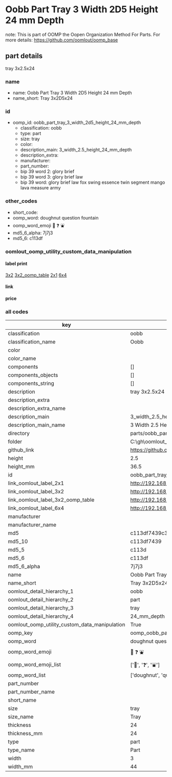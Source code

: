 # Oobb Part Tray 3 Width 2D5 Height 24 mm Depth  

note: This is part of OOMP the Oopen Organization Method For Parts. For more details: https://github.com/oomlout/oomp_base

##  part details
  



tray 3x2.5x24



### name
* name: Oobb Part Tray 3 Width 2D5 Height 24 mm Depth
* name_short: Tray 3x2D5x24 
### id
* oomp_id: oobb_part_tray_3_width_2d5_height_24_mm_depth
  * classification: oobb
  * type: part
  * size: tray
  * color: 
  * description_main: 3_width_2.5_height_24_mm_depth
  * description_extra: 
  * manufacturer: 
  * part_number: 
  * bip 39 word 2: glory brief
  * bip 39 word 3: glory brief law
  * bip 39 word: glory brief law fox swing essence twin segment mango lava measure army

### other_codes
* short_code: 
* oomp_word: doughnut question fountain
* oomp_word_emoji :doughnut: :question: :fountain:
* md5_6_alpha: 7j7j3
* md5_6: c113df






### oomlout_oomp_utility_custom_data_manipulation
#### label print
[3x2](http://192.168.1.245:1112/?label=oomp%207j7j3)
[3x2_oomp_table](http://192.168.1.108:1112/?label=oomp%207j7j3)
[2x1](http://192.168.1.242:1112/?label=oomp%207j7j3)
[6x4](http://192.168.1.55:1112/?label=oomp%207j7j3)    

#### link

                              

#### price







### all codes 
| key | value |  
| --- | --- |  
| classification | oobb |  
| classification_name | Oobb |  
| color |  |  
| color_name |  |  
| components | [] |  
| components_objects | [] |  
| components_string | [] |  
| description | tray 3x2.5x24 |  
| description_extra |  |  
| description_extra_name |  |  
| description_main | 3_width_2.5_height_24_mm_depth |  
| description_main_name | 3 Width 2.5 Height 24 mm Depth |  
| directory | parts/oobb_part_tray_3_width_2d5_height_24_mm_depth |  
| folder | C:\gh\oomlout_oobb_version_4_generated_parts\parts\oobb_part_tray_3_width_2d5_height_24_mm_depth |  
| github_link | https://github.com/oomlout/oomlout_oomp_part_src/tree/main/parts/oobb_part_tray_3_width_2d5_height_24_mm_depth |  
| height | 2.5 |  
| height_mm | 36.5 |  
| id | oobb_part_tray_3_width_2d5_height_24_mm_depth |  
| link_oomlout_label_2x1 | http://192.168.1.242:1112/?label=oomp%207j7j3 |  
| link_oomlout_label_3x2 | http://192.168.1.245:1112/?label=oomp%207j7j3 |  
| link_oomlout_label_3x2_oomp_table | http://192.168.1.108:1112/?label=oomp%207j7j3 |  
| link_oomlout_label_6x4 | http://192.168.1.55:1112/?label=oomp%207j7j3 |  
| manufacturer |  |  
| manufacturer_name |  |  
| md5 | c113df7439c33d6d356e05c4fbc6fb1c |  
| md5_10 | c113df7439 |  
| md5_5 | c113d |  
| md5_6 | c113df |  
| md5_6_alpha | 7j7j3 |  
| name | Oobb Part Tray 3 Width 2D5 Height 24 mm Depth |  
| name_short | Tray 3x2D5x24  |  
| oomlout_detail_hierarchy_1 | oobb |  
| oomlout_detail_hierarchy_2 | part |  
| oomlout_detail_hierarchy_3 | tray |  
| oomlout_detail_hierarchy_4 | 24_mm_depth |  
| oomlout_oomp_utility_custom_data_manipulation | True |  
| oomp_key | oomp_oobb_part_tray_3_width_2d5_height_24_mm_depth |  
| oomp_word | doughnut question fountain |  
| oomp_word_emoji | :doughnut: :question: :fountain: |  
| oomp_word_emoji_list | [':doughnut:', ':question:', ':fountain:'] |  
| oomp_word_list | ['doughnut', 'question', 'fountain'] |  
| part_number |  |  
| part_number_name |  |  
| short_name |  |  
| size | tray |  
| size_name | Tray |  
| thickness | 24 |  
| thickness_mm | 24 |  
| type | part |  
| type_name | Part |  
| width | 3 |  
| width_mm | 44 |  
